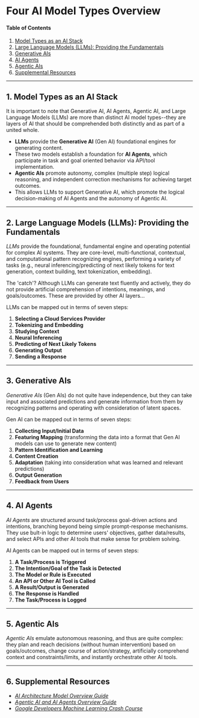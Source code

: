# Four AI Model Types Overview

#### Table of Contents

1. [Model Types as an AI Stack](#aistack)
2. [Large Language Models (LLMs): Providing the Fundamentals](#llm)
3. [Generative AIs](#generative)
4. [AI Agents](#aiagents)
5. [Agentic AIs](#agentic)
6. [Supplemental Resources](#supplemental)

<hr />

## 1. <a name="aistack">Model Types as an AI Stack</a>

It is important to note that Generative AI, AI Agents, Agentic AI, and Large Language Models (LLMs) are more than distinct AI model types--they are layers of AI that should be comprehended both distinctly and as part of a united whole.

* **LLMs** provide the **Generative AI** (Gen AI) foundational engines for generating content.
* These two models establish a foundation for **AI Agents**, which participate in task and goal oriented behavior via API/tool implementation.
* **Agentic AIs** promote autonomy, complex (multiple step) logical reasoning, and independent correction mechanisms for achieving target outcomes. 
* This allows LLMs to support Generative AI, which promote the logical decision-making of AI Agents and the autonomy of Agentic AI. 

<hr />

## 2. <a name="llm">Large Language Models (LLMs): Providing the Fundamentals</a>

*LLMs* provide the foundational, fundamental engine and operating potential for complex AI systems. They are core-level, multi-functional, contextual, and computational pattern recognizing engines, performing a variety of tasks (e.g., neural inferencing/predicting of next likely tokens for text generation, context building, text tokenization, embedding).

The 'catch'? Although LLMs can generate text fluently and actively, they do not provide artificial comprehension of intentions, meanings, and goals/outcomes. These are provided by other AI layers...

LLMs can be mapped out in terms of seven steps:

1) **Selecting a Cloud Services Provider**
2) **Tokenizing and Embedding**
3) **Studying Context**
4) **Neural Inferencing**
5) **Predicting of Next Likely Tokens**
6) **Generating Output**
7) **Sending a Response**

<hr />

## 3. <a name="generative">Generative AIs</a>

*Generative AIs* (Gen AIs) do not quite have independence, but they can take input and associated predictions and generate information from them by recognizing patterns and operating with consideration of latent spaces.

Gen AI can be mapped out in terms of seven steps:

1) **Collecting Input/Initial Data**
2) **Featuring Mapping** (transforming the data into a format that Gen AI models can use to generate new content)
3) **Pattern Identification and Learning**
4) **Content Creation**
5) **Adaptation** (taking into consideration what was learned and relevant predictions)
6) **Output Generation**
7) **Feedback from Users**

<hr />

## 4. <a name="aiagents">AI Agents</a>

*AI Agents* are structured around task/process goal-driven actions and intentions, branching beyond being simple prompt-response mechanisms. They use bult-in logic to determine users' objectives, gather data/results, and select APIs and other AI tools that make sense for problem solving.

AI Agents can be mapped out in terms of seven steps:

1) **A Task/Process is Triggered**
2) **The Intention/Goal of the Task is Detected**
3) **The Model or Rule is Executed**
4) **An API or Other AI Tool is Called**
5) **A Result/Output is Generated**
6) **The Response is Handled**
7) **The Task/Process is Logged**

<hr />

## 5. <a name="agentic">Agentic AIs</a>

*Agentic AIs* emulate autonomous reasoning, and thus are quite complex: they plan and reach decisions (without human intervention) based on goals/outcomes, change course of action/strategy, artificially comprehend context and constraints/limits, and instantly orchestrate other AI tools.

<hr />

## 6. <a name="supplemental">Supplemental Resources</a>

* *[AI Architecture Model Overview Guide](https://github.com/chaseofthejungle/AI-Architecture-Model-Overview)*
* *[Agentic AI and AI Agents Overview Guide](https://github.com/chaseofthejungle/agentic-ai-and-ai-agents-overview)*
* *[Google Developers Machine Learning Crash Course](https://developers.google.com/machine-learning/crash-course)*
